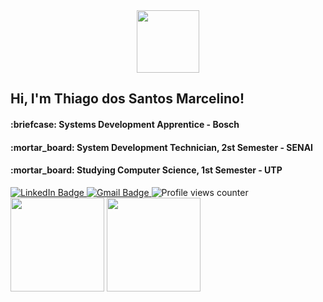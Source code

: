 <div id="header" align="center">
  <img src="https://media.giphy.com/media/WFZvB7VIXBgiz3oDXE/giphy.gif" width="100"/>
</div>

<h2>Hi, I'm Thiago dos Santos Marcelino!</h2>
<h4>:briefcase: Systems Development Apprentice - Bosch</h4>
<h4>:mortar_board: System Development Technician, 2st Semester - SENAI</h4>
<h4>:mortar_board: Studying Computer Science, 1st Semester - UTP</h4>

<div id="badges">
  <a href="https://www.linkedin.com/in/thiagodsmarcelino/" target="_blank"  rel="noreferrer">
    <img src="https://img.shields.io/badge/LinkedIn-blue?style=for-the-badge&logo=linkedin&logoColor=white" alt="LinkedIn Badge"/>
  </a>
  <a href="mailto:thiagodsmarcelino@gmail.com?subject=Hi, Thiago! (from Github)" target="_blank"  rel="noreferrer">
    <img src="https://img.shields.io/badge/Gmail-red?style=for-the-badge&logo=gmail&logoColor=white" alt="Gmail Badge"/>
  </a>
  <img src="https://komarev.com/ghpvc/?username=ThiagoDSMarcelino&style=flat-square&color=blue" alt="Profile views counter"/>
</div>

<div>
    <picture>
      <source 
        srcset="https://github-readme-stats.vercel.app/api?username=ThiagoDSMarcelino&show_icons=true&theme=synthwave"
        media="(prefers-color-scheme: dark)"
      />
      <source
        srcset="https://github-readme-stats.vercel.app/api?username=ThiagoDSMarcelino&show_icons=true"
        media="(prefers-color-scheme: light), (prefers-color-scheme: no-preference)"
      />
      <img 
        height="150em"
        src="https://github-readme-stats.vercel.app/api?username=ThiagoDSMarcelino&show_icons=true"
      />
    </picture>
    <picture>
      <source 
        srcset="https://github-readme-stats.vercel.app/api/top-langs/?username=ThiagoDSMarcelino&layout=compact&theme=synthwave"
        media="(prefers-color-scheme: dark)"
      />
      <source
        srcset="https://github-readme-stats.vercel.app/api/top-langs/?username=ThiagoDSMarcelino&layout=compact"
        media="(prefers-color-scheme: light), (prefers-color-scheme: no-preference)"
      />
      <img 
        height="150em"
        src="https://github-readme-stats.vercel.app/api/top-langs/?username=ThiagoDSMarcelino&layout=compact"
      />
    </picture>
</div>
